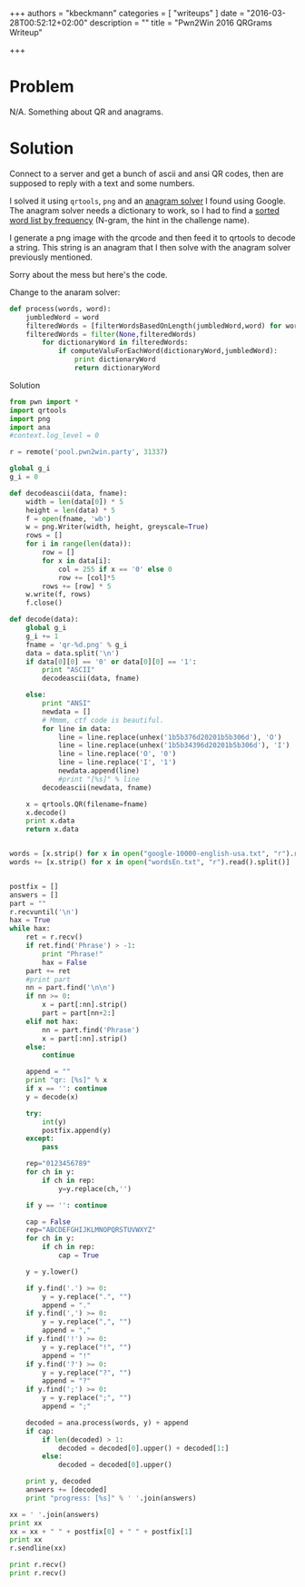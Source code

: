 +++
authors = "kbeckmann"
categories = [ "writeups" ]
date = "2016-03-28T00:52:12+02:00"
description = ""
title = "Pwn2Win 2016 QRGrams Writeup"

+++

# Problem

N/A. Something about QR and anagrams.

# Solution

Connect to a server and get a bunch of ascii and ansi QR codes, then are supposed to reply with a text and some numbers.

I solved it using `qrtools`, `png` and an [anagram solver](http://code.runnable.com/UqAsOF0vlLULAAAK/anagram-solver-for-python) I found using Google. The anagram solver needs a dictionary to work, so I had to find a [sorted word list by frequency](https://github.com/first20hours/google-10000-english/blob/master/google-10000-english-usa.txt) (N-gram, the hint in the challenge name).

I generate a png image with the qrcode and then feed it to qrtools to decode a string. This string is an anagram that I then solve with the anagram solver previously mentioned.

Sorry about the mess but here's the code.

Change to the anaram solver:
```python
def process(words, word):
	jumbledWord = word
	filteredWords = [filterWordsBasedOnLength(jumbledWord,word) for word in words]
	filteredWords = filter(None,filteredWords)
        for dictionaryWord in filteredWords:
            if computeValuForEachWord(dictionaryWord,jumbledWord):
                print dictionaryWord
                return dictionaryWord
```

Solution

```python
from pwn import *
import qrtools
import png
import ana
#context.log_level = 0

r = remote('pool.pwn2win.party', 31337)

global g_i
g_i = 0

def decodeascii(data, fname):
    width = len(data[0]) * 5
    height = len(data) * 5
    f = open(fname, 'wb')
    w = png.Writer(width, height, greyscale=True)
    rows = []
    for i in range(len(data)):
        row = []
        for x in data[i]:
            col = 255 if x == '0' else 0
            row += [col]*5
        rows += [row] * 5
    w.write(f, rows)
    f.close()

def decode(data):
    global g_i
    g_i += 1
    fname = 'qr-%d.png' % g_i
    data = data.split('\n')
    if data[0][0] == '0' or data[0][0] == '1':
        print "ASCII"
        decodeascii(data, fname)

    else:
        print "ANSI"
        newdata = []
        # Mmmm, ctf code is beautiful.
        for line in data:
            line = line.replace(unhex('1b5b376d20201b5b306d'), 'O')
            line = line.replace(unhex('1b5b34396d20201b5b306d'), 'I')
            line = line.replace('O', '0')
            line = line.replace('I', '1')
            newdata.append(line)
            #print "[%s]" % line
        decodeascii(newdata, fname)

    x = qrtools.QR(filename=fname)
    x.decode()
    print x.data
    return x.data


words = [x.strip() for x in open("google-10000-english-usa.txt", "r").read().split()]
words += [x.strip() for x in open("wordsEn.txt", "r").read().split()]


postfix = []
answers = []
part = ""
r.recvuntil('\n')
hax = True
while hax:
    ret = r.recv()
    if ret.find('Phrase') > -1:
        print "Phrase!"
        hax = False
    part += ret
    #print part
    nn = part.find('\n\n')
    if nn >= 0:
        x = part[:nn].strip()
        part = part[nn+2:]
    elif not hax:
        nn = part.find('Phrase')
        x = part[:nn].strip()
    else:
        continue

    append = ""
    print "qr: [%s]" % x
    if x == '': continue
    y = decode(x)

    try:
        int(y)
        postfix.append(y)
    except:
        pass

    rep="0123456789"
    for ch in y:
        if ch in rep:
            y=y.replace(ch,'')

    if y == '': continue

    cap = False
    rep="ABCDEFGHIJKLMNOPQRSTUVWXYZ"
    for ch in y:
        if ch in rep:
            cap = True

    y = y.lower()

    if y.find('.') >= 0:
        y = y.replace(".", "")
        append = "."
    if y.find(',') >= 0:
        y = y.replace(",", "")
        append = ","
    if y.find('!') >= 0:
        y = y.replace("!", "")
        append = "!"
    if y.find('?') >= 0:
        y = y.replace("?", "")
        append = "?"
    if y.find(';') >= 0:
        y = y.replace(";", "")
        append = ";"

    decoded = ana.process(words, y) + append
    if cap:
        if len(decoded) > 1:
            decoded = decoded[0].upper() + decoded[1:]
        else:
            decoded = decoded[0].upper()

    print y, decoded
    answers += [decoded]
    print "progress: [%s]" % ' '.join(answers)

xx = ' '.join(answers)
print xx
xx = xx + " " + postfix[0] + " " + postfix[1]
print xx
r.sendline(xx)

print r.recv()
print r.recv()

```
